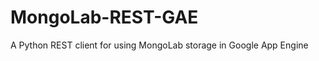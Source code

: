 MongoLab-REST-GAE
=================

A Python REST client for using MongoLab storage in Google App Engine
